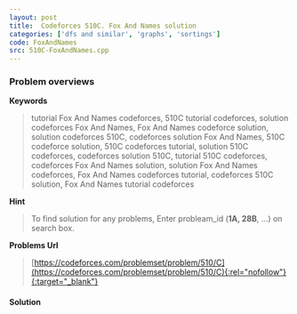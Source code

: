```yaml
---
layout: post
title:  Codeforces 510C. Fox And Names solution
categories: ['dfs and similar', 'graphs', 'sortings']
code: FoxAndNames
src: 510C-FoxAndNames.cpp
---
```

### **Problem overviews**

**Keywords**
> tutorial Fox And Names codeforces, 510C tutorial codeforces, solution codeforces Fox And Names, Fox And Names codeforce solution, solution codeforces 510C, codeforces solution Fox And Names, 510C codeforce solution, 510C codeforces tutorial, solution 510C codeforces, codeforces solution 510C, tutorial 510C codeforces, codeforces Fox And Names solution, solution Fox And Names codeforces, Fox And Names codeforces tutorial, codeforces 510C solution, Fox And Names tutorial codeforces

**Hint**
> To find solution for any problems, Enter probleam_id (**1A, 28B**, ...) on search box. 

**Problems Url**
> [https://codeforces.com/problemset/problem/510/C](https://codeforces.com/problemset/problem/510/C){:rel="nofollow"}{:target="_blank"}

#### **Solution**



